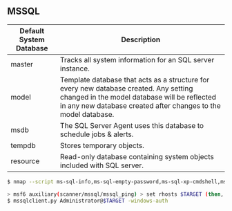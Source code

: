 ## MSSQL

| Default System Database | Description                                                                                                                                                                                             |
| ----------------------- | ------------------------------------------------------------------------------------------------------------------------------------------------------------------------------------------------------- |
| master                  | Tracks all system information for an SQL server instance.                                                                                                                                               |
| model                   | Template database that acts as a structure for every new database created. Any setting changed in the model database will be reflected in any new database created after changes to the model database. |
| msdb                    | The SQL Server Agent uses this database to schedule jobs & alerts.                                                                                                                                      |
| tempdb                  | Stores temporary objects.                                                                                                                                                                               |
| resource                | Read-only database containing system objects included with SQL server.                                                                                                                                  |

```bash
$ nmap --script ms-sql-info,ms-sql-empty-password,ms-sql-xp-cmdshell,ms-sql-config,ms-sql-ntlm-info,ms-sql-tables,ms-sql-hasdbaccess,ms-sql-dac,ms-sql-dump-hashes --script-args mssql.instance-port=1433,mssql.username=sa,mssql.password=,mssql.instance-name=MSSQLSERVER -sV -p 1433 $TARGET

> msf6 auxiliary(scanner/mssql/mssql_ping) > set rhosts $TARGET (then, run)
$ mssqlclient.py Administrator@$TARGET -windows-auth
```